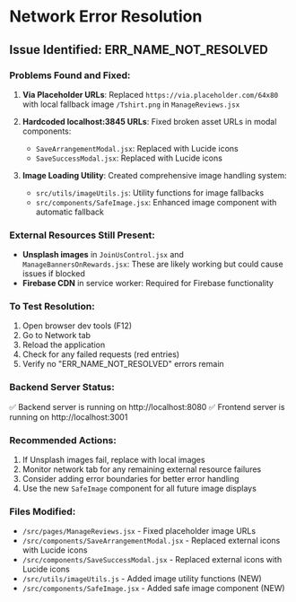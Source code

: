 # Network Error Resolution

## Issue Identified: ERR_NAME_NOT_RESOLVED

### Problems Found and Fixed:

1. **Via Placeholder URLs**: Replaced `https://via.placeholder.com/64x80` with local fallback image `/Tshirt.png` in `ManageReviews.jsx`

2. **Hardcoded localhost:3845 URLs**: Fixed broken asset URLs in modal components:
   - `SaveArrangementModal.jsx`: Replaced with Lucide icons
   - `SaveSuccessModal.jsx`: Replaced with Lucide icons

3. **Image Loading Utility**: Created comprehensive image handling system:
   - `src/utils/imageUtils.js`: Utility functions for image fallbacks
   - `src/components/SafeImage.jsx`: Enhanced image component with automatic fallback

### External Resources Still Present:

- **Unsplash images** in `JoinUsControl.jsx` and `ManageBannersOnRewards.jsx`: These are likely working but could cause issues if blocked
- **Firebase CDN** in service worker: Required for Firebase functionality

### To Test Resolution:

1. Open browser dev tools (F12)
2. Go to Network tab
3. Reload the application
4. Check for any failed requests (red entries)
5. Verify no "ERR_NAME_NOT_RESOLVED" errors remain

### Backend Server Status:

✅ Backend server is running on http://localhost:8080
✅ Frontend server is running on http://localhost:3001

### Recommended Actions:

1. If Unsplash images fail, replace with local images
2. Monitor network tab for any remaining external resource failures
3. Consider adding error boundaries for better error handling
4. Use the new `SafeImage` component for all future image displays

### Files Modified:

- `/src/pages/ManageReviews.jsx` - Fixed placeholder image URLs
- `/src/components/SaveArrangementModal.jsx` - Replaced external icons with Lucide icons  
- `/src/components/SaveSuccessModal.jsx` - Replaced external icons with Lucide icons
- `/src/utils/imageUtils.js` - Added image utility functions (NEW)
- `/src/components/SafeImage.jsx` - Added safe image component (NEW)
